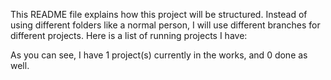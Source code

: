 This README file explains how this project will be structured. Instead of using different folders like a normal person, I will use different branches for different projects. Here is a list of running projects I have:

As you can see, I have 1 project(s) currently in the works, and 0 done as well.